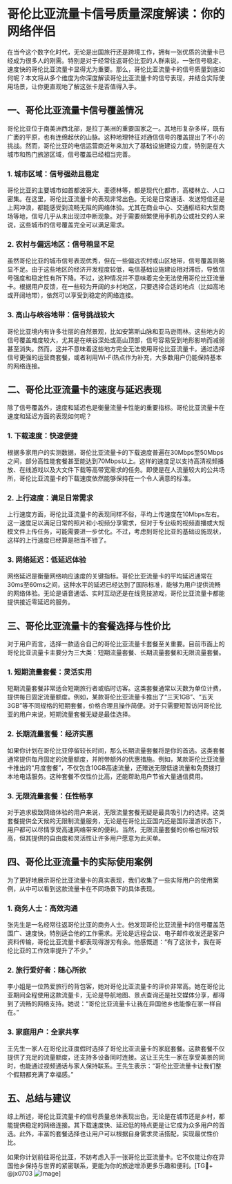 # 哥伦比亚流量卡信号质量深度解读：你的网络伴侣

在当今这个数字化时代，无论是出国旅行还是跨境工作，拥有一张优质的流量卡已经成为很多人的刚需。特别是对于经常往返哥伦比亚的人群来说，一张信号稳定、速度快的哥伦比亚流量卡显得尤为重要。那么，哥伦比亚流量卡的信号质量到底如何呢？本文将从多个维度为你深度解读哥伦比亚流量卡的信号表现，并结合实际使用场景，让你更直观地了解这张卡是否值得入手。

## 一、哥伦比亚流量卡信号覆盖情况

哥伦比亚位于南美洲西北部，是拉丁美洲的重要国家之一。其地形复杂多样，既有广袤的平原，也有连绵起伏的山脉。这种地理特征对通信信号的覆盖提出了不小的挑战。然而，哥伦比亚的电信运营商近年来加大了基础设施建设力度，特别是在大城市和热门旅游区域，信号覆盖已经相当完善。

### 1. 城市区域：信号强劲且稳定

哥伦比亚的主要城市如首都波哥大、麦德林等，都是现代化都市，高楼林立、人口密集。在这里，哥伦比亚流量卡的表现非常出色。无论是日常通话、发送短信还是上网冲浪，都能感受到流畅无阻的网络体验。尤其在商业中心、交通枢纽和大型商场等地，信号几乎从未出现过中断现象。对于需要频繁使用手机办公或社交的人来说，这些城市的信号覆盖完全可以满足需求。

### 2. 农村与偏远地区：信号稍显不足

虽然哥伦比亚的城市信号表现优秀，但在一些偏远农村或山区地带，信号覆盖则略显不足。由于这些地区的经济开发程度较低，电信基础设施建设相对滞后，导致信号强度和稳定性有所下降。不过，这种情况并不意味着完全无法使用哥伦比亚流量卡。根据用户反馈，在一些较为开阔的乡村地区，只要选择合适的地点（比如高地或开阔地带），依然可以享受到稳定的网络连接。

### 3. 高山与峡谷地带：信号挑战较大

哥伦比亚境内有许多壮丽的自然景观，比如安第斯山脉和亚马逊雨林。这些地方的信号覆盖难度较大，尤其是在峡谷深处或高山顶部，信号容易受到地形影响而减弱甚至消失。然而，这并不意味着这些地方完全无法使用哥伦比亚流量卡。通过选择信号更强的运营商套餐，或者利用Wi-Fi热点作为补充，大多数用户仍能保持基本的网络连接。

## 二、哥伦比亚流量卡的速度与延迟表现

除了信号覆盖外，速度和延迟也是衡量流量卡性能的重要指标。哥伦比亚流量卡在速度和延迟方面的表现如何呢？

### 1. 下载速度：快速便捷

根据多家用户的实测数据，哥伦比亚流量卡的下载速度普遍在30Mbps至50Mbps之间，部分高性能套餐甚至能达到70Mbps以上。这样的速度足以支持高清视频播放、在线游戏以及大文件下载等高带宽需求的任务。即使是在人流量较大的公共场所，哥伦比亚流量卡的下载速度依然能够保持在一个令人满意的标准。

### 2. 上行速度：满足日常需求

上行速度方面，哥伦比亚流量卡的表现同样不俗，平均上传速度在10Mbps左右。这一速度足以满足日常的照片和小视频分享需求，但对于专业级的视频直播或大规模文件上传任务，可能需要进一步优化。不过，考虑到哥伦比亚的基础设施现状，这样的上行速度已经算是相当不错了。

### 3. 网络延迟：低延迟体验

网络延迟是衡量网络响应速度的关键指标。哥伦比亚流量卡的平均延迟通常在30ms至60ms之间，这种水平的延迟已经达到了国际标准，能够为用户提供流畅的网络体验。无论是语音通话、实时互动还是在线竞技游戏，哥伦比亚流量卡都能提供接近零延迟的服务。

## 三、哥伦比亚流量卡的套餐选择与性价比

对于用户而言，选择一款适合自己的哥伦比亚流量卡套餐至关重要。目前市面上的哥伦比亚流量卡主要分为三大类：短期流量套餐、长期流量套餐和无限流量套餐。

### 1. 短期流量套餐：灵活实用

短期流量套餐非常适合短期旅行者或临时访客。这类套餐通常以天数为单位计费，提供每日固定流量额度。例如，某款哥伦比亚流量卡推出了“三天1GB”、“五天3GB”等不同规格的短期套餐，价格合理且操作简便。对于只需要短暂访问哥伦比亚的用户来说，短期流量套餐无疑是最佳选择。

### 2. 长期流量套餐：经济实惠

如果你计划在哥伦比亚停留较长时间，那么长期流量套餐将是你的首选。这类套餐通常提供每月固定的流量额度，并附带额外的优惠措施。例如，某款哥伦比亚流量卡推出的“月度套餐”，不仅包含10GB高速流量，还赠送无限低速流量和免费拨打本地电话服务。这种套餐不仅性价比高，还能帮助用户节省大量通信费用。

### 3. 无限流量套餐：任性畅享

对于追求极致网络体验的用户来说，无限流量套餐无疑是最具吸引力的选择。这类套餐提供全天候的无限制流量服务，无论是在哥伦比亚国内还是国际漫游状态下，用户都可以尽情享受高速网络带来的便利。当然，无限流量套餐的价格也相对较高，但其提供的自由度和灵活性让许多用户愿意为此买单。

## 四、哥伦比亚流量卡的实际使用案例

为了更好地展示哥伦比亚流量卡的真实表现，我们收集了一些实际用户的使用案例，从中可以看到这款流量卡在不同场景下的具体表现。

### 1. 商务人士：高效沟通

张先生是一名经常往返哥伦比亚的商务人士。他发现哥伦比亚流量卡的信号覆盖范围广、速度快，特别适合他的工作需求。无论是远程会议、电子邮件收发还是客户资料传输，哥伦比亚流量卡都表现得游刃有余。他感慨道：“有了这张卡，我在哥伦比亚的工作效率提升了不少。”

### 2. 旅行爱好者：随心所欲

李小姐是一位热爱旅行的背包客，她对哥伦比亚流量卡的评价非常高。她在哥伦比亚期间全程使用这款流量卡，无论是导航地图、景点查询还是社交媒体分享，都得到了流畅的网络支持。她说：“哥伦比亚流量卡让我在异国他乡也能像在家一样自在。”

### 3. 家庭用户：全家共享

王先生一家人在哥伦比亚度假时选择了哥伦比亚流量卡的家庭套餐。这款套餐不仅提供了充足的流量额度，还支持多设备同时连接。这让王先生一家在享受美景的同时，也能通过视频通话与家人保持联系。王先生表示：“哥伦比亚流量卡让我们整个假期都充满了幸福感。”

## 五、总结与建议

综上所述，哥伦比亚流量卡的信号质量总体表现出色，无论是在城市还是乡村，都能提供稳定的网络连接。其下载速度快、延迟低的特点更是让它成为众多用户的首选。此外，丰富的套餐选择也让用户可以根据自身需求灵活搭配，实现最优性价比。

如果你计划前往哥伦比亚，不妨考虑入手一张哥伦比亚流量卡。它不仅能让你在异国他乡保持与世界的紧密联系，更能为你的旅途增添更多乐趣和便利。[TG💪+ @jx0703 ![Image](https://github.com/user-attachments/assets/dbca1d08-cadb-493c-b0ec-ad6f7a83f270)]